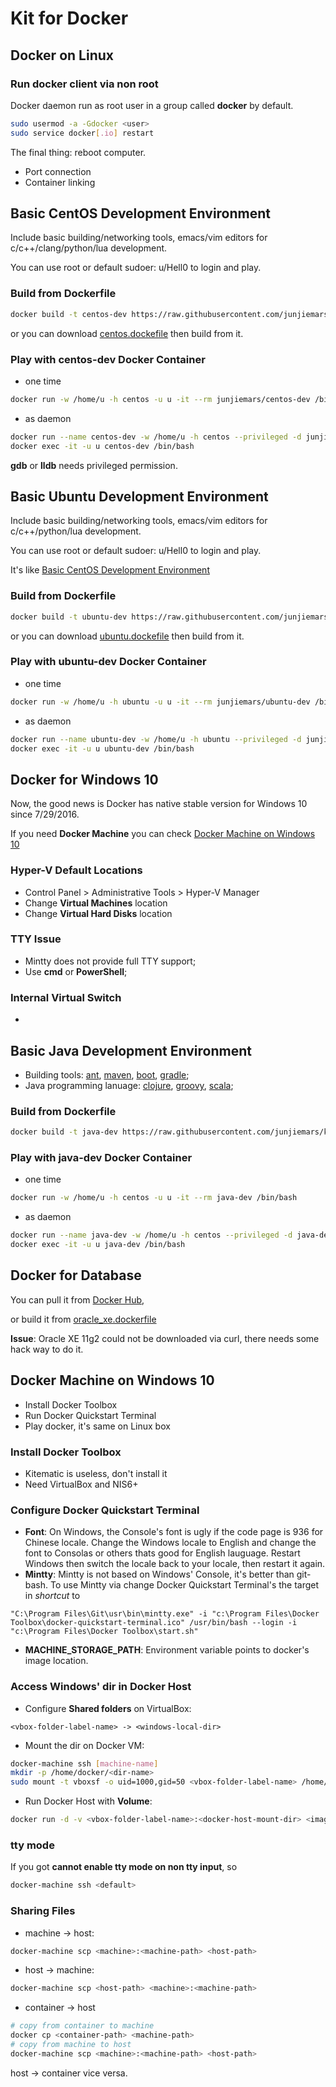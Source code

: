 # Kit for Docker

## Docker on Linux

### Run docker client via non root
Docker daemon run as root user in a group called __docker__ by default. 
```sh
sudo usermod -a -Gdocker <user>
sudo service docker[.io] restart
```
The final thing: reboot computer.


* Port connection
* Container linking

## Basic CentOS Development Environment
Include basic building/networking tools, emacs/vim editors for c/c++/clang/python/lua development.

You can use root or default sudoer: u/Hell0 to login and play.

### Build from Dockerfile
```sh
docker build -t centos-dev https://raw.githubusercontent.com/junjiemars/kit/master/docker/dev/centos.dockerfile
```

or you can download [centos.dockefile](https://raw.githubusercontent.com/junjiemars/kit/master/docker/dev/centos.dockerfile) then build from it.


### Play with centos-dev Docker Container
* one time
```sh
docker run -w /home/u -h centos -u u -it --rm junjiemars/centos-dev /bin/bash
```
* as daemon
```sh
docker run --name centos-dev -w /home/u -h centos --privileged -d junjiemars/centos-dev
docker exec -it -u u centos-dev /bin/bash
```
__gdb__ or __lldb__ needs privileged permission.

## Basic Ubuntu Development Environment
Include basic building/networking tools, emacs/vim editors for c/c++/python/lua development.

You can use root or default sudoer: u/Hell0 to login and play.

It's like [Basic CentOS Development Environment](#basic-centos-development-environment)

### Build from Dockerfile
```sh
docker build -t ubuntu-dev https://raw.githubusercontent.com/junjiemars/kit/master/docker/dev/ubuntu.dockerfile
```

or you can download [ubuntu.dockefile](https://raw.githubusercontent.com/junjiemars/kit/master/docker/dev/ubuntu.dockerfile) then build from it.


### Play with ubuntu-dev Docker Container
* one time
```sh
docker run -w /home/u -h ubuntu -u u -it --rm junjiemars/ubuntu-dev /bin/bash
```
* as daemon
```sh
docker run --name ubuntu-dev -w /home/u -h ubuntu --privileged -d junjiemars/ubuntu-dev 
docker exec -it -u u ubuntu-dev /bin/bash
```

## Docker for Windows 10
Now, the good news is Docker has native stable version for Windows 10 since 7/29/2016.

If you need __Docker Machine__ you can check [Docker Machine on Windows 10](#docker-machine-on-windows-10)

### Hyper-V Default Locations
* Control Panel > Administrative Tools > Hyper-V Manager
* Change __Virtual Machines__ location
* Change __Virtual Hard Disks__ location

### TTY Issue
* Mintty does not provide full TTY support;
* Use __cmd__ or __PowerShell__;

### Internal Virtual Switch
* 

## Basic Java Development Environment
* Building tools: [ant](http://ant.apache.org), [maven](https://maven.apache.org), [boot](http://boot-clj.com), [gradle](https://gradle.org);
* Java programming lanuage: [clojure](https://clojure.org), [groovy](http://www.groovy-lang.org), [scala](http://www.scala-lang.org);

### Build from Dockerfile
```sh
docker build -t java-dev https://raw.githubusercontent.com/junjiemars/kit/master/docker/dev/java.dockerfile
```

### Play with java-dev Docker Container
* one time
```sh
docker run -w /home/u -h centos -u u -it --rm java-dev /bin/bash
```
* as daemon
```sh
docker run --name java-dev -w /home/u -h centos --privileged -d java-dev 
docker exec -it -u u java-dev /bin/bash
```

## Docker for Database
You can pull it from [Docker Hub](https://hub.docker.com/), 

or build it from [oracle_xe.dockerfile](https://raw.githubusercontent.com/junjiemars/kit/master/docker/db/oracle_xe.dockerfile)

__Issue__: Oracle XE 11g2 could not be downloaded via curl, there needs some hack way to do it.


## Docker Machine on Windows 10
* Install Docker Toolbox
* Run Docker Quickstart Terminal
* Play docker, it's same on Linux box

### Install Docker Toolbox
* Kitematic is useless, don't install it
* Need VirtualBox and NIS6+

### Configure Docker Quickstart Terminal
* __Font__: On Windows, the Console's font is ugly if the code page is 936 for Chinese locale. Change the Windows locale to English and change the font to Consolas or others thats good for English lauguage. Restart Windows then switch the locale back to your locale, then restart it again.
* __Mintty__: Mintty is not based on Windows' Console, it's better than git-bash. To use Mintty via change Docker Quickstart Terminal's the target in *shortcut* to 
```
"C:\Program Files\Git\usr\bin\mintty.exe" -i "c:\Program Files\Docker Toolbox\docker-quickstart-terminal.ico" /usr/bin/bash --login -i  "c:\Program Files\Docker Toolbox\start.sh"
```
* __MACHINE_STORAGE_PATH__: Environment variable points to docker's image location.

### Access Windows' dir in Docker Host
* Configure __Shared folders__ on VirtualBox: 
```
<vbox-folder-label-name> -> <windows-local-dir>
```
* Mount the dir on Docker VM:
```sh
docker-machine ssh [machine-name]
mkdir -p /home/docker/<dir-name>
sudo mount -t vboxsf -o uid=1000,gid=50 <vbox-folder-label-name> /home/docker/<dir-name>
```
* Run Docker Host with __Volume__:
```sh
docker run -d -v <vbox-folder-label-name>:<docker-host-mount-dir> <image>
```

### tty mode
If you got __cannot enable tty mode on non tty input__, so
```sh
docker-machine ssh <default>
```

### Sharing Files
* machine -> host:
```sh
docker-machine scp <machine>:<machine-path> <host-path>
```
* host -> machine:
```sh
docker-machine scp <host-path> <machine>:<machine-path>
```
* container -> host
```sh
# copy from container to machine 
docker cp <container-path> <machine-path>
# copy from machine to host
docker-machine scp <machine>:<machine-path> <host-path>
```
host -> container vice versa.
